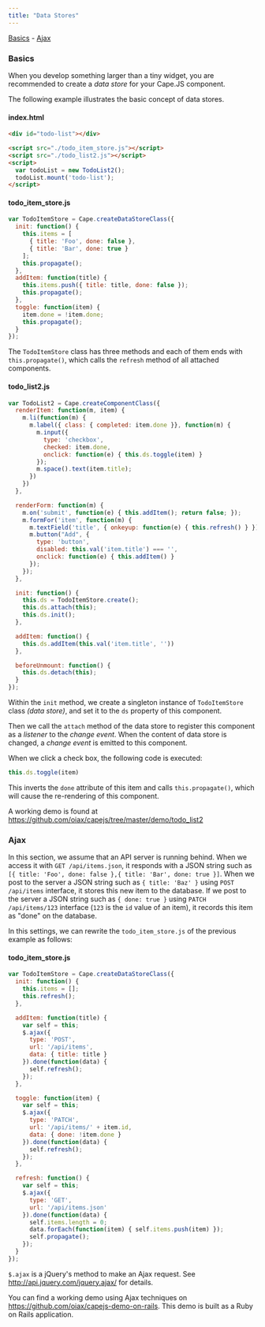 ```yaml
---
title: "Data Stores"
---
```


[Basics](#basics) -
[Ajax](#ajax)

<a class="anchor" id="basics"></a>
### Basics

When you develop something larger than a tiny widget, you are recommended to
create a *data store* for your Cape.JS component.

The following example illustrates the basic concept of data stores.

#### index.html

```html
<div id="todo-list"></div>

<script src="./todo_item_store.js"></script>
<script src="./todo_list2.js"></script>
<script>
  var todoList = new TodoList2();
  todoList.mount('todo-list');
</script>
```

#### todo_item_store.js

```javascript
var TodoItemStore = Cape.createDataStoreClass({
  init: function() {
    this.items = [
      { title: 'Foo', done: false },
      { title: 'Bar', done: true }
    ];
    this.propagate();
  },
  addItem: function(title) {
    this.items.push({ title: title, done: false });
    this.propagate();
  },
  toggle: function(item) {
    item.done = !item.done;
    this.propagate();
  }
});
```

The `TodoItemStore` class has three methods and each of them ends with
`this.propagate()`, which calls the `refresh` method of all attached components.

#### todo_list2.js

```javascript
var TodoList2 = Cape.createComponentClass({
  renderItem: function(m, item) {
    m.li(function(m) {
      m.label({ class: { completed: item.done }}, function(m) {
        m.input({
          type: 'checkbox',
          checked: item.done,
          onclick: function(e) { this.ds.toggle(item) }
        });
        m.space().text(item.title);
      })
    })
  },

  renderForm: function(m) {
    m.on('submit', function(e) { this.addItem(); return false; });
    m.formFor('item', function(m) {
      m.textField('title', { onkeyup: function(e) { this.refresh() } });
      m.button("Add", {
        type: 'button',
        disabled: this.val('item.title') === '',
        onclick: function(e) { this.addItem() }
      });
    });
  },

  init: function() {
    this.ds = TodoItemStore.create();
    this.ds.attach(this);
    this.ds.init();
  },

  addItem: function() {
    this.ds.addItem(this.val('item.title', ''))
  },

  beforeUnmount: function() {
    this.ds.detach(this);
  }
});
```

Within the `init` method, we create a singleton instance of `TodoItemStore` class *(data store)*,
and set it to the `ds` property of this component.

Then we call the `attach` method of the data store to register this component
as a *listener* to the *change event*. When the content of data store is changed,
a *change event* is emitted to this component.

When we click a check box, the following code is executed:

```javascript
this.ds.toggle(item)
```

This inverts the `done` attribute of this item and calls `this.propagate()`,
which will cause the re-rendering of this component.

A working demo is found at
https://github.com/oiax/capejs/tree/master/demo/todo_list2

<a class="anchor" id="ajax"></a>
### Ajax

In this section, we assume that an API server is running behind.
When we access it with `GET /api/items.json`, it responds with a JSON string
such as `[{ title: 'Foo', done: false },{ title: 'Bar', done: true }]`.
When we post to the server a JSON string such as `{ title: 'Baz' }`
using `POST /api/items` interface, it stores this new item to the database.
If we post to the server a JSON string such as `{ done: true }`
using `PATCH /api/items/123` interface (`123` is the `id` value of an item),
it records this item as "done" on the database.

In this settings, we can rewrite the `todo_item_store.js` of the previous
example as follows:

#### todo_item_store.js

```javascript
var TodoItemStore = Cape.createDataStoreClass({
  init: function() {
    this.items = [];
    this.refresh();
  },

  addItem: function(title) {
    var self = this;
    $.ajax({
      type: 'POST',
      url: '/api/items',
      data: { title: title }
    }).done(function(data) {
      self.refresh();
    });
  },

  toggle: function(item) {
    var self = this;
    $.ajax({
      type: 'PATCH',
      url: '/api/items/' + item.id,
      data: { done: !item.done }
    }).done(function(data) {
      self.refresh();
    });
  },

  refresh: function() {
    var self = this;
    $.ajax({
      type: 'GET',
      url: '/api/items.json'
    }).done(function(data) {
      self.items.length = 0;
      data.forEach(function(item) { self.items.push(item) });
      self.propagate();
    });
  }
});
```

`$.ajax` is a jQuery's method to make an Ajax request.
See http://api.jquery.com/jquery.ajax/ for details.

You can find a working demo using Ajax techniques on
https://github.com/oiax/capejs-demo-on-rails.
This demo is built as a Ruby on Rails application.
